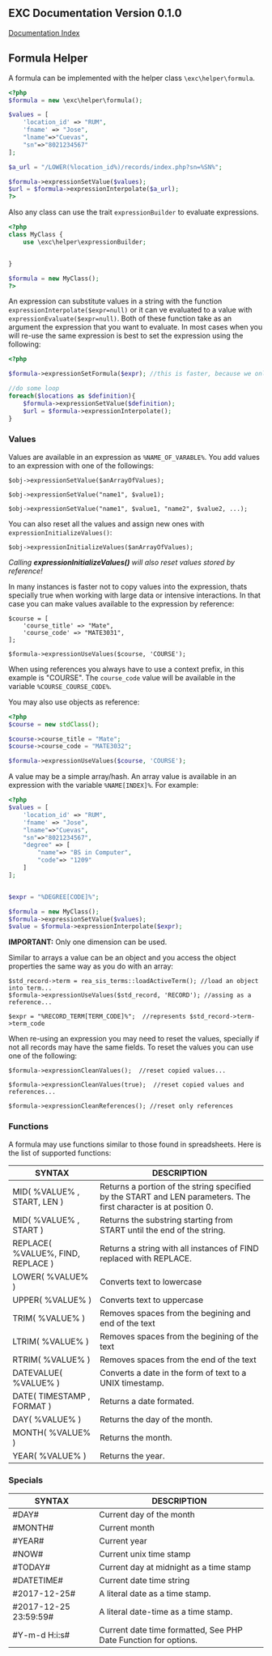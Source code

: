 ## EXC Documentation Version 0.1.0 ##
[Documentation Index](./doc_index.md)<br>

## Formula Helper ##

A formula can be implemented with the helper class `\exc\helper\formula`.

```PHP
<?php
$formula = new \exc\helper\formula();

$values = [
	'location_id' => "RUM",
	'fname' => "Jose",
	"lname"=>"Cuevas",
	"sn"=>"8021234567"
];

$a_url = "/LOWER(%location_id%)/records/index.php?sn=%SN%";

$formula->expressionSetValue($values);
$url = $formula->expressionInterpolate($a_url);
?>
```

Also any class can use the trait `expressionBuilder` to evaluate expressions.

```php
<?php
class MyClass {
	use \exc\helper\expressionBuilder;


}

$formula = new MyClass();
?>
```

An expression can substitute values in a string with the function `expressionInterpolate($expr=null)` or it can ve evaluated to a value with `expressionEvaluate($expr=null)`.
Both of these function take as an argument the expression that you want to evaluate. In most cases when you will re-use the same expression is best to set the expression using the following:

```php
<?php

$formula->expressionSetFormula($expr); //this is faster, because we only compile the formula once...

//do some loop
foreach($locations as $definition){
	$formula->expressionSetValue($definition);
	$url = $formula->expressionInterpolate();
}
```


### Values ###

Values are available in an expression as `%NAME_OF_VARABLE%`. You add values to an expression with one of the followings:

```
$obj->expressionSetValue($anArrayOfValues);
```
```
$obj->expressionSetValue("name1", $value1);
```
```
$obj->expressionSetValue("name1", $value1, "name2", $value2, ...);
```

You can also reset all the values and assign new ones with `expressionInitializeValues()`:
```
$obj->expressionInitializeValues($anArrayOfValues);
```
*Calling **expressionInitializeValues()** will also reset values stored by reference!*

In many instances is faster not to copy values into the expression, thats specially true when working with large data or intensive interactions. In that case you can make values available to the expression by reference:

```
$course = [
	'course_title' => "Mate",
	'course_code' => "MATE3031",
];

$formula->expressionUseValues($course, 'COURSE');

```

When using references you always have to use a context prefix, in this example is "COURSE". The `course_code` value will be available in the variable `%COURSE_COURSE_CODE%`.

You may also use objects as reference:

```php
<?php
$course = new stdClass();

$course->course_title = "Mate";
$course->course_code = "MATE3032";

$formula->expressionUseValues($course, 'COURSE');

```

A value may be a simple array/hash. An array value is available in an expression with the variable `%NAME[INDEX]%`. For example:
```php
<?php
$values = [
	'location_id' => "RUM",
	'fname' => "Jose",
	"lname"=>"Cuevas",
	"sn"=>"8021234567",
	"degree" => [
		"name"=> "BS in Computer",
		"code"=> "1209"
	]
];


$expr = "%DEGREE[CODE]%";

$formula = new MyClass();
$formula->expressionSetValue($values);
$value = $formula->expressionInterpolate($expr);

```
**IMPORTANT:** Only one dimension can be used.

Similar to arrays a value can be an object and you access the object properties the same way as you do with an array:
```
$std_record->term = rea_sis_terms::loadActiveTerm(); //load an object into term...
$formula->expressionUseValues($std_record, 'RECORD'); //assing as a reference...

$expr = "%RECORD_TERM[TERM_CODE]%";  //represents $std_record->term->term_code
```

When re-using an expression you may need to reset the values, specially if not all records may have the same fields. To reset the values you can use one of the following:

```
$formula->expressionCleanValues();  //reset copied values...
```

```
$formula->expressionCleanValues(true);  //reset copied values and references...
```

```
$formula->expressionCleanReferences(); //reset only references
```




### Functions ###

A formula may use functions similar to those found in spreadsheets. Here is the list of supported functions:

 | SYNTAX | DESCRIPTION |
 | ------ | ----------- |
 | MID( %VALUE% , START, LEN ) | Returns a portion of the string specified by the START and LEN parameters. The first character is at position 0. |
 | MID( %VALUE% , START ) | Returns the substring starting from START until the end of the string. |
 | REPLACE( %VALUE%, FIND, REPLACE ) | Returns a string with all instances of FIND replaced with REPLACE. |
 | LOWER( %VALUE% ) | Converts text to lowercase |
 | UPPER( %VALUE% ) | Converts text to uppercase |
 | TRIM( %VALUE% ) | Removes spaces from the begining and end of the text |
 | LTRIM( %VALUE% ) | Removes spaces from the begining of the text |
 | RTRIM( %VALUE% ) | Removes spaces from the end of the text |
 | DATEVALUE( %VALUE% ) | Converts a date in the form of text to a UNIX timestamp. |
 | DATE( TIMESTAMP , FORMAT ) | Returns a date formated. |
 | DAY( %VALUE% ) | Returns the day of the month. |
 | MONTH( %VALUE% ) | Returns the month. |
 | YEAR( %VALUE% ) | Returns the year. |

### Specials ###

 | SYNTAX | DESCRIPTION |
 | ------ | ----------- |
 | #DAY# | Current day of the month |
 | #MONTH# | Current month |
 | #YEAR# | Current year |
 | #NOW# | Current unix time stamp |
 | #TODAY# | Current day at midnight as a time stamp |
 | #DATETIME# | Current date time string |
 | #2017-12-25# | A literal date as a time stamp. |
 | #2017-12-25 23:59:59# | A literal date-time as a time stamp. |
 | #Y-m-d H:i:s# | Current date time formatted, See PHP Date Function for options. |

